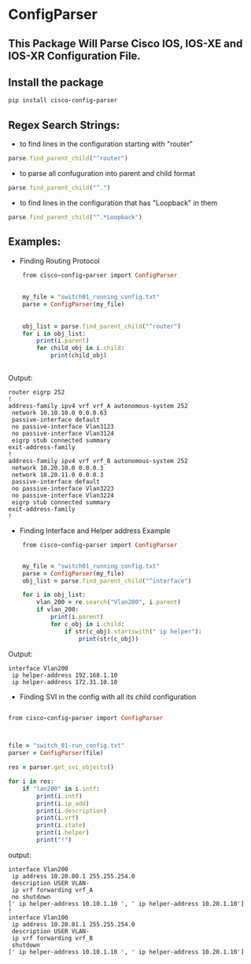 # ConfigParser
## This Package Will Parse Cisco IOS, IOS-XE and IOS-XR Configuration File.

## Install the package 

```ruby
pip install cisco-config-parser
```

## Regex Search Strings:

* to find lines in the configuration starting with "router"
```ruby
parse.find_parent_child("^router")
```


* to parse all confuguration into parent and child format
```ruby
parse.find_parent_child("^.")
```


* to find lines in the configuration that has "Loopback" in them
```ruby
parse.find_parent_child("^.*Loopback")

```


## Examples:

* Finding Routing Protocol
```ruby
    from cisco-config-parser import ConfigParser
    
    
    my_file = "switch01_running_config.txt"
    parse = ConfigParser(my_file)
    
    
    obj_list = parse.find_parent_child("^router")
    for i in obj_list:
        print(i.parent)
        for child_obj in i.child:
            print(child_obj)
 
 ```
 Output:
 
 ```
 router eigrp 252
 !
 address-family ipv4 vrf vrf_A autonomous-system 252
  network 10.10.10.0 0.0.0.63
  passive-interface default
  no passive-interface Vlan3123
  no passive-interface Vlan3124
  eigrp stub connected summary
 exit-address-family
 !
 address-family ipv4 vrf vrf_B autonomous-system 252
  network 10.20.10.0 0.0.0.3
  network 10.20.11.0 0.0.0.3
  passive-interface default
  no passive-interface Vlan3223
  no passive-interface Vlan3224
  eigrp stub connected summary
 exit-address-family
 !

 ```
 
 * Finding Interface and Helper address Example 

```ruby
    from cisco-config-parser import ConfigParser


    my_file = "switch01_running_config.txt"
    parse = ConfigParser(my_file)
    obj_list = parse.find_parent_child("^interface")

    for i in obj_list:
        vlan_200 = re.search("Vlan200", i.parent)
        if vlan_200:
            print(i.parent)
            for c_obj in i.child:
                if str(c_obj).startswith(" ip helper"):
                    print(str(c_obj))
```
Output: 

```
interface Vlan200
 ip helper-address 192.168.1.10
 ip helper-address 172.31.10.10
```

* Finding SVI in the config with all its child configuration

```ruby 

from cisco-config-parser import ConfigParser



file = "switch_01-run_config.txt"
parser = ConfigParser(file)

res = parser.get_svi_objects()

for i in res:
    if "lan200" in i.intf:
        print(i.intf)
        print(i.ip_add)
        print(i.description)
        print(i.vrf)
        print(i.state)
        print(i.helper)
        print("!")
```

output:

```
interface Vlan200
 ip address 10.20.80.1 255.255.254.0
 description USER VLAN-
 ip vrf forwarding vrf_A
 no shutdown
[' ip helper-address 10.10.1.10 ', ' ip helper-address 10.20.1.10']
!
interface Vlan100
 ip address 10.20.81.1 255.255.254.0
 description USER VLAN-
 ip vrf forwarding vrf_B
 shutdown
[' ip helper-address 10.10.1.10 ', ' ip helper-address 10.20.1.10']
```